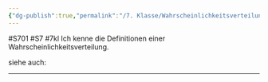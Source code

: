 ```yaml
---
{"dg-publish":true,"permalink":"/7. Klasse/Wahrscheinlichkeitsverteilungen/Wahrscheinlichkeitsverteilung/"}
---
```


#S701 #S7 #7kl
Ich kenne die Definitionen einer Wahrscheinlichkeitsverteilung.

siehe auch:
___

